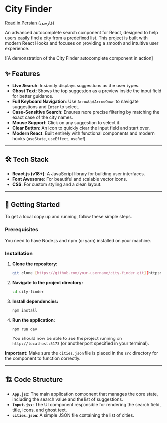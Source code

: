 # City Finder

[Read in Persian (فارسی)](./README.fa.md)

An advanced autocomplete search component for React, designed to help users easily find a city from a predefined list. This project is built with modern React Hooks and focuses on providing a smooth and intuitive user experience.

![A demonstration of the City Finder autocomplete component in action]

## ✨ Features

- **Live Search**: Instantly displays suggestions as the user types.
- **Ghost Text**: Shows the top suggestion as a preview inside the input field for better guidance.
- **Full Keyboard Navigation**: Use `ArrowUp`/`ArrowDown` to navigate suggestions and `Enter` to select.
- **Case-Sensitive Search**: Ensures more precise filtering by matching the exact case of the city names.
- **Mouse Support**: Click on any suggestion to select it.
- **Clear Button**: An icon to quickly clear the input field and start over.
- **Modern React**: Built entirely with functional components and modern hooks (`useState`, `useEffect`, `useRef`).

---

## 🛠️ Tech Stack

- **React.js (v18+)**: A JavaScript library for building user interfaces.
- **Font Awesome**: For beautiful and scalable vector icons.
- **CSS**: For custom styling and a clean layout.

---

## 🚀 Getting Started

To get a local copy up and running, follow these simple steps.

### Prerequisites

You need to have Node.js and npm (or yarn) installed on your machine.

### Installation

1.  **Clone the repository:**
    ```sh
    git clone [https://github.com/your-username/city-finder.git](https://github.com/your-username/city-finder.git)
    ```

2.  **Navigate to the project directory:**
    ```sh
    cd city-finder
    ```

3.  **Install dependencies:**
    ```sh
    npm install
    ```

4.  **Run the application:**
    ```sh
    npm run dev
    ```
    You should now be able to see the project running on `http://localhost:5173` (or another port specified in your terminal).

**Important:** Make sure the `cities.json` file is placed in the `src` directory for the component to function correctly.

---

## 🏗️ Code Structure

- **`App.jsx`**: The main application component that manages the core state, including the search value and the list of suggestions.
- **`Input.jsx`**: The UI component responsible for rendering the search field, title, icons, and ghost text.
- **`cities.json`**: A simple JSON file containing the list of cities.
